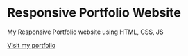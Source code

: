 # Responsive Portfolio Website
 My Responsive Portfolio website using HTML, CSS, JS
 
[Visit my portfolio]("index.html") 
